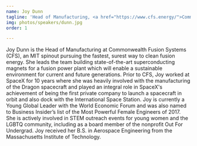 ```yaml
---
name: Joy Dunn
tagline: 'Head of Manufacturing, <a href="https://www.cfs.energy/">Commonwealth Fusion Systems</a>'
img: photos/speakers/dunn.jpg
order: 1

---
```


Joy Dunn is the Head of Manufacturing at Commonwealth Fusion Systems (CFS), an MIT spinout pursuing the fastest, surest way to clean fusion energy. She leads the team building state-of-the-art superconducting magnets for a fusion power plant which will enable a sustainable environment for current and future generations. Prior to CFS, Joy worked at SpaceX for 10 years where she was heavily involved with the manufacturing of the Dragon spacecraft and played an integral role in SpaceX's achievement of being the first private company to launch a spacecraft in orbit and also dock with the International Space Station. Joy is currently a Young Global Leader with the World Economic Forum and was also named to Business Insider’s list of the Most Powerful Female Engineers of 2017. She is actively involved in STEM outreach events for young women and the LGBTQ community, including as a board member of the nonprofit Out For Undergrad. Joy received her B.S. in Aerospace Engineering from the Massachusetts Institute of Technology.   
